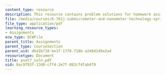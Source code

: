 ```yaml
---
content_type: resource
description: This resource contains problem solutions for homework assignment 7.
file: /media/courses/6-781j-submicrometer-and-nanometer-technology-spring-2006/8ac9793f13d8cff42e7f882cf4fab479_pset7_soln.pdf
file_type: application/pdf
learning_resource_types:
- Assignments
ocw_type: OCWFile
parent_title: Assignments
parent_type: CourseSection
parent_uid: d6d1b710-be1f-17f8-718b-a246d2d9a2a4
resourcetype: Document
title: pset7_soln.pdf
uid: 8ac9793f-13d8-cff4-2e7f-882cf4fab479
---
```

